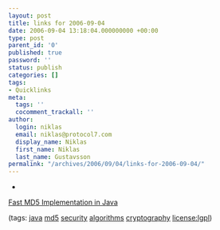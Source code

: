 ```yaml
---
layout: post
title: links for 2006-09-04
date: 2006-09-04 13:18:04.000000000 +00:00
type: post
parent_id: '0'
published: true
password: ''
status: publish
categories: []
tags:
- Quicklinks
meta:
  tags: ''
  cocomment_trackall: ''
author:
  login: niklas
  email: niklas@protocol7.com
  display_name: Niklas
  first_name: Niklas
  last_name: Gustavsson
permalink: "/archives/2006/09/04/links-for-2006-09-04/"
---
```

- 
[Fast MD5 Implementation in Java](http://www.twmacinta.com/myjava/fast_md5.php)

(tags: [java](http://del.icio.us/protocol7/java) [md5](http://del.icio.us/protocol7/md5) [security](http://del.icio.us/protocol7/security) [algorithms](http://del.icio.us/protocol7/algorithms) [cryptography](http://del.icio.us/protocol7/cryptography) [license:lgpl](http://del.icio.us/protocol7/license:lgpl))
